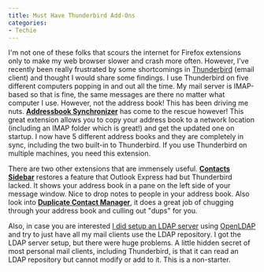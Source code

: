 ```yaml
---
title: Must Have Thunderbird Add-Ons
categories:
- Techie
---
```


I'm not one of these folks that scours the internet for Firefox extensions only to make my web browser slower and crash more often. However, I've recently been really frustrated by some shortcomings in [Thunderbird](http://www.mozilla.com/en-US/thunderbird/) (email client) and thought I would share some findings.
I use Thunderbird on five different computers popping in and out all the time. My mail server is IMAP-based so that is fine, the same messages are there no matter what computer I use. However, not the address book! This has been driving me nuts. **[Addressbook Synchronizer](http://www.ggbs.de/extensions/AddressbooksSynchronizer.html)** has come to the rescue however! This great extension allows you to copy your address book to a network location (including an IMAP folder which is great!) and get the updated one on startup. I now have 5 different address books and they are completely in sync, including the two built-in to Thunderbird. If you use Thunderbird on multiple machines, you need this extension.

There are two other extensions that are immensely useful. **[Contacts Sidebar](https://addons.mozilla.org/thunderbird/70/)** restores a feature that Outlook Express had but Thunderbird lacked. It shows your address book in a pane on the left side of your message window. Nice to drop notes to people in your address book. Also look into **[Duplicate Contact Manager](https://addons.mozilla.org/thunderbird/2505/)**, it does a great job of chugging through your address book and culling out "dups" for you.

Also, in case you are interested [I did setup an LDAP server](/thingelstad/ldap-coming-soon) using [OpenLDAP](http://www.openldap.org/) and try to just have all my mail clients use the LDAP repository. I got the LDAP server setup, but there were huge problems. A little hidden secret of most personal mail clients, including Thunderbird, is that it can read an LDAP repository but cannot modify or add to it. This is a non-starter.
